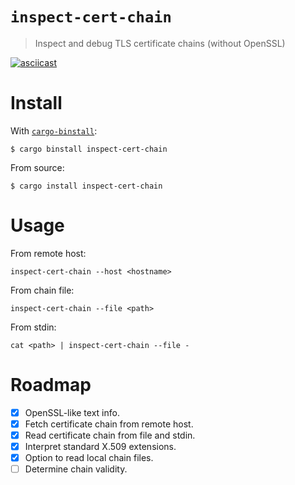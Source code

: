 # `inspect-cert-chain`

> Inspect and debug TLS certificate chains (without OpenSSL)

[![asciicast](https://asciinema.org/a/657965.svg)](https://asciinema.org/a/657965)

# Install

With [`cargo-binstall`]:

```console
$ cargo binstall inspect-cert-chain
```

From source:

```console
$ cargo install inspect-cert-chain
```

# Usage

From remote host:

```console
inspect-cert-chain --host <hostname>
```

From chain file:

```console
inspect-cert-chain --file <path>
```

From stdin:

```console
cat <path> | inspect-cert-chain --file -
```

# Roadmap

- [x] OpenSSL-like text info.
- [x] Fetch certificate chain from remote host.
- [x] Read certificate chain from file and stdin.
- [x] Interpret standard X.509 extensions.
- [x] Option to read local chain files.
- [ ] Determine chain validity.

[`cargo-binstall`]: https://github.com/cargo-bins/cargo-binstall
